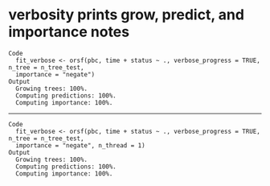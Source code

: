 # verbosity prints grow, predict, and importance notes

    Code
      fit_verbose <- orsf(pbc, time + status ~ ., verbose_progress = TRUE, n_tree = n_tree_test,
      importance = "negate")
    Output
      Growing trees: 100%. 
      Computing predictions: 100%. 
      Computing importance: 100%. 

---

    Code
      fit_verbose <- orsf(pbc, time + status ~ ., verbose_progress = TRUE, n_tree = n_tree_test,
      importance = "negate", n_thread = 1)
    Output
      Growing trees: 100%. 
      Computing predictions: 100%. 
      Computing importance: 100%. 

